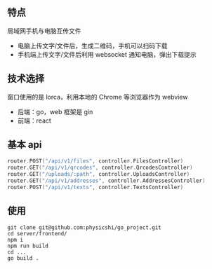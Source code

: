 ## 特点

局域网手机与电脑互传文件

- 电脑上传文字/文件后，生成二维码，手机可以扫码下载
- 手机端上传文字/文件后利用 websocket 通知电脑，弹出下载提示

## 技术选择

窗口使用的是 lorca，利用本地的 Chrome 等浏览器作为 webview

- 后端：go，web 框架是 gin
- 前端：react

## 基本 api

```go
router.POST("/api/v1/files", controller.FilesController)
router.GET("/api/v1/qrcodes", controller.QrcodesController)
router.GET("/uploads/:path", controller.UploadsController)
router.GET("/api/v1/addresses", controller.AddressesController)
router.POST("/api/v1/texts", controller.TextsController)
```

## 使用

```
git clone git@github.com:physicshi/go_project.git
cd server/frontend/
npm i
npm run build
cd ...
go build .
```
